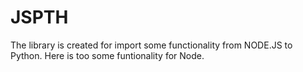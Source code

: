 # JSPTH

The library is created for import some functionality from NODE.JS to 
Python. Here is too some funtionality for Node.